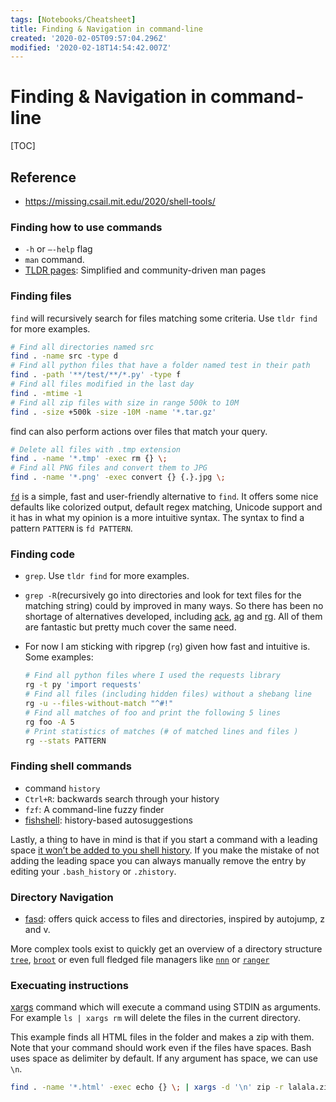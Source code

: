 ```yaml
---
tags: [Notebooks/Cheatsheet]
title: Finding & Navigation in command-line
created: '2020-02-05T09:57:04.296Z'
modified: '2020-02-18T14:54:42.007Z'
---
```


# Finding & Navigation in command-line


[TOC]


## Reference

- https://missing.csail.mit.edu/2020/shell-tools/



### Finding how to use commands

- `-h` or `–-help` flag
-  `man` command. 
-  [TLDR pages](https://tldr.sh/): Simplified and community-driven man pages

### Finding files

`find` will recursively search for files matching some criteria. Use `tldr find` for more examples.

```bash
# Find all directories named src
find . -name src -type d
# Find all python files that have a folder named test in their path
find . -path '**/test/**/*.py' -type f
# Find all files modified in the last day
find . -mtime -1
# Find all zip files with size in range 500k to 10M
find . -size +500k -size -10M -name '*.tar.gz'
```

find can also perform actions over files that match your query. 

```bash
# Delete all files with .tmp extension
find . -name '*.tmp' -exec rm {} \;
# Find all PNG files and convert them to JPG
find . -name '*.png' -exec convert {} {.}.jpg \;
```

 [`fd`](https://github.com/sharkdp/fd) is a simple, fast and user-friendly alternative to `find`. It offers some nice defaults like colorized output, default regex matching, Unicode support and it has in what my opinion is a more intuitive syntax. The syntax to find a pattern `PATTERN` is `fd PATTERN`.

### Finding code

- `grep`. Use `tldr find` for more examples.

- `grep -R`(recursively go into directories and look for text files for the matching string) could by improved in many ways. So there has been no shortage of alternatives developed, including [ack](https://beyondgrep.com/), [ag](https://github.com/ggreer/the_silver_searcher) and [rg](https://github.com/BurntSushi/ripgrep). All of them are fantastic but pretty much cover the same need.  

- For now I am sticking with ripgrep (`rg`) given how fast and intuitive is. Some examples:

  ```bash
  # Find all python files where I used the requests library
  rg -t py 'import requests'
  # Find all files (including hidden files) without a shebang line
  rg -u --files-without-match "^#!"
  # Find all matches of foo and print the following 5 lines
  rg foo -A 5
  # Print statistics of matches (# of matched lines and files )
  rg --stats PATTERN
  ```

### Finding shell commands

- command `history`
- `Ctrl+R`: backwards search through your history
- `fzf`:  A command-line fuzzy finder
- [fishshell](https://fishshell.com/): history-based autosuggestions

Lastly, a thing to have in mind is that if you start a command with a leading space <u>it won’t be added to you shell history</u>. If you make the mistake of not adding the leading space you can always manually remove the entry by editing your `.bash_history` or `.zhistory`.

### Directory Navigation

- [fasd](https://github.com/clvv/fasd): offers quick access to files and directories, inspired by autojump, z and v.

More complex tools exist to quickly get an overview of a directory structure [`tree`](https://linux.die.net/man/1/tree), [`broot`](https://github.com/Canop/broot) or even full fledged file managers like [`nnn`](https://github.com/jarun/nnn) or [`ranger`](https://github.com/ranger/ranger)


### Execuating instructions

[xargs](http://man7.org/linux/man-pages/man1/xargs.1.html) command which will execute a command using STDIN as arguments. For example `ls | xargs rm` will delete the files in the current directory.

This example finds all HTML files in the folder and makes a zip with them. Note that your command should work even if the files have spaces. Bash uses space as delimiter by default. If any argument has space, we can use `\n`.
```bash
find . -name '*.html' -exec echo {} \; | xargs -d '\n' zip -r lalala.zip
```


​	
